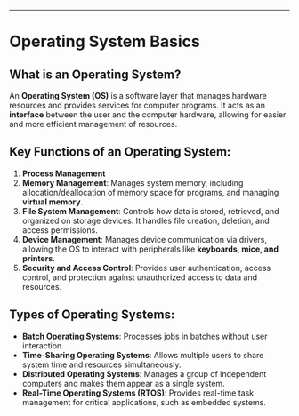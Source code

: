 
---

# Operating System Basics

## What is an Operating System?
An **Operating System (OS)** is a software layer that manages hardware resources and provides services for computer programs. 
It acts as an **interface** between the user and the computer hardware, allowing for easier and more efficient management of resources.

## Key Functions of an Operating System:
1. **Process Management**
2. **Memory Management**: Manages system memory, including allocation/deallocation of memory space for programs, and managing **virtual memory**.
3. **File System Management**: Controls how data is stored, retrieved, and organized on storage devices. It handles file creation, deletion, and access permissions.
4. **Device Management**: Manages device communication via drivers, allowing the OS to interact with peripherals like **keyboards, mice, and printers**.
5. **Security and Access Control**: Provides user authentication, access control, and protection against unauthorized access to data and resources.

## Types of Operating Systems:
- **Batch Operating Systems**: Processes jobs in batches without user interaction.
- **Time-Sharing Operating Systems**: Allows multiple users to share system time and resources simultaneously.
- **Distributed Operating Systems**: Manages a group of independent computers and makes them appear as a single system.
- **Real-Time Operating Systems (RTOS)**: Provides real-time task management for critical applications, such as embedded systems.

